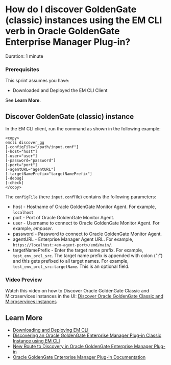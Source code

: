 # How do I discover GoldenGate (classic) instances using the EM CLI verb in Oracle GoldenGate Enterprise Manager Plug-in?
Duration: 1 minute

### Prerequisites
This sprint assumes you have:
  * Downloaded and Deployed the EM CLI Client

See **Learn More**.

## Discover GoldenGate (classic) instance

In the EM CLI client, run the command as shown in the following example:
```
<copy>
emcli discover_gg
[-configFile="/path/input.conf"]
[-host="host"]
[-user="user"]
[-password="password"]
[-port="port"]
[-agentURL="agentURL"]
[-targetNamePrefix="targetNamePrefix"]
[-debug]
[-check]
</copy>
```   

The `configFile` (here `input.conf`file) contains the following parameters:

* host - Hostname of Oracle GoldenGate Monitor Agent. For example, `localhost`
* port - Port of Oracle GoldenGate Monitor Agent.
* user - Username to connect to Oracle GoldenGate Monitor Agent. For example, *empuser*.
* password - Password to connect to Oracle GoldenGate Monitor Agent.
* agentURL - Enterprise Manager Agent URL. For example, `https://localhost:<em-agent-port>/emd/main/`.
* targetNamePrefix - Enter the target name prefix. For example, `test_env_orcl_src`. The target name prefix is appended with colon (":") and this gets prefixed to all target names. For example, `test_env_orcl_src:targetName`. This is an optional field.


### Video Preview
Watch this video on how to Discover Oracle GoldenGate Classic and Microservices instances in the UI: [Discover Oracle GoldenGate Classic and Microservices instances](youtube:KAfmbzGDe9E)


## Learn More

* [Downloading and Deploying EM CLI ](https://docs.oracle.com/en/enterprise-manager/cloud-control/enterprise-manager-cloud-control/13.4/emcli/downloading-and-deploying-em-cli.html#GUID-5DD77C55-387D-43C3-9DC2-2245569A6AFF)
* [Discovering an Oracle GoldenGate Enterprise Manager Plug-in Classic Instance using EM CLI](https://docs.oracle.com/en/middleware/goldengate/emplugin/13.5.1/empug/discovering-oracle-goldengate-targets-classic-instance-emcli.html#GUID-CD43915E-8E6A-4835-8FEC-C1C9EC2763CD)
* [New Route to Discovery in Oracle GoldenGate Enterprise Manager Plug-in](https://blogs.oracle.com/dataintegration/post/new-route-to-discovery-in-oracle-goldengate-enterprise-manager-plug-in-134200)
* [Oracle GoldenGate Enterprise Manager Plug-in Documentation](https://docs.oracle.com/en/middleware/goldengate/emplugin/index.html)
